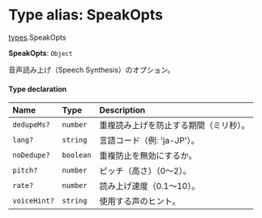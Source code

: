 # Type alias: SpeakOpts

[types](../modules/types.md).SpeakOpts

 **SpeakOpts**: `Object`

音声読み上げ（Speech Synthesis）のオプション。

#### Type declaration

| Name | Type | Description |
| :------ | :------ | :------ |
| `dedupeMs?` | `number` | 重複読み上げを防止する期間（ミリ秒）。 |
| `lang?` | `string` | 言語コード（例: 'ja-JP'）。 |
| `noDedupe?` | `boolean` | 重複防止を無効にするか。 |
| `pitch?` | `number` | ピッチ（高さ）（0〜2）。 |
| `rate?` | `number` | 読み上げ速度（0.1〜10）。 |
| `voiceHint?` | `string` | 使用する声のヒント。 |
